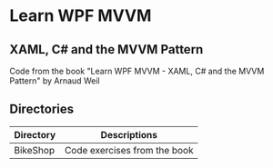 # Learn WPF MVVM
## XAML, C# and the MVVM Pattern

Code from the book "Learn WPF MVVM - XAML, C# and the MVVM Pattern" by Arnaud Weil

## Directories

| Directory | Descriptions |
| --- | --- |
| BikeShop | Code exercises from the book |

